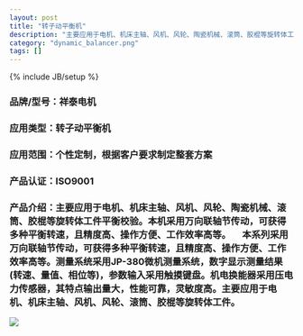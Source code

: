 ```yaml
---
layout: post
title: "转子动平衡机"
description: "主要应用于电机、机床主轴、风机、风轮、陶瓷机械、滚筒、胶棍等旋转体工件平衡校验。本机采用万向联轴节传动，可获得多种平衡转速，且精度高、操作方便、工作效率高等。 　本系列采用万向联轴节传动，可获得多种平衡转速，且精度高、操作方便、工作效率高等。测量系统采用JP-380微机测量系统，数字显示测量结果(转速、量值、相位等)，参数输入采用触摸键盘。机电换能器采用压电力传感器，其特点输出量大，性能可靠，灵敏度高。主要应用于电机、机床主轴、风机、风轮、滚筒、胶棍等旋转体工件。"
category: "dynamic_balancer.png"
tags: []
---
```

{% include JB/setup %}

### 品牌/型号：祥泰电机
### 应用类型：转子动平衡机
### 应用范围：个性定制，根据客户要求制定整套方案
### 产品认证：ISO9001
### 产品介绍：主要应用于电机、机床主轴、风机、风轮、陶瓷机械、滚筒、胶棍等旋转体工件平衡校验。本机采用万向联轴节传动，可获得多种平衡转速，且精度高、操作方便、工作效率高等。 　本系列采用万向联轴节传动，可获得多种平衡转速，且精度高、操作方便、工作效率高等。测量系统采用JP-380微机测量系统，数字显示测量结果(转速、量值、相位等)，参数输入采用触摸键盘。机电换能器采用压电力传感器，其特点输出量大，性能可靠，灵敏度高。主要应用于电机、机床主轴、风机、风轮、滚筒、胶棍等旋转体工件。
<img src="{{ ASSET_PATH }}/Carousel/img/products/dynamic_balancer.png">